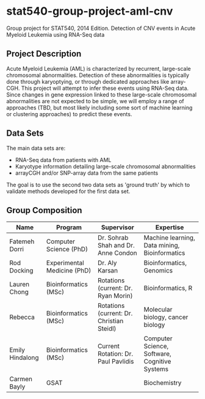 stat540-group-project-aml-cnv
=============================

Group project for STAT540, 2014 Edition. Detection of CNV events in Acute Myeloid Leukemia using RNA-Seq data

Project Description
-------------------

Acute Myeloid Leukemia (AML) is characterized by recurrent, large-scale chromosomal abnormalities.
Detection of these abnormalities is typically done through karyoptying, or through dedicated approaches like array-CGH.
This project will attempt to infer these events using RNA-Seq data. Since changes in gene expression linked to these large-scale chromosomal abnormalities are not expected to be simple, we will employ a range of approaches (TBD, but most likely including some sort of machine learning or clustering approaches) to predict these events. 

Data Sets
---------

The main data sets are:

- RNA-Seq data from patients with AML
- Karyotype information detailing large-scale chromosomal abnormalities
- arrayCGH and/or SNP-array data from the same patients

The goal is to use the second two data sets as 'ground truth' by which to validate methods developed for the first data set.

Group Composition
-----------------

| Name  | Program | Supervisor  | Expertise |
| ------------- | ------------- | ----- | ------- |
| Fatemeh Dorri | Computer Science (PhD) | Dr. Sohrab Shah and Dr. Anne Condon | Machine learning, Data mining, Bioinformatics | 
| Rod Docking | Experimental Medicine (PhD) | Dr. Aly Karsan | Bioinformatics, Genomics |
| Lauren Chong | Bioinformatics (MSc) | Rotations (current: Dr. Ryan Morin) | Bioinformatics, R |
| Rebecca | Bioinformatics (MSc) | Rotations (current: Dr. Christian Steidl) | Molecular biology, cancer biology |
| Emily Hindalong | Bioinformatics (MSc) | Current Rotation: Dr. Paul Pavlidis | Computer Science, Software, Cognitive Systems |
| Carmen Bayly | GSAT | | Biochemistry |
